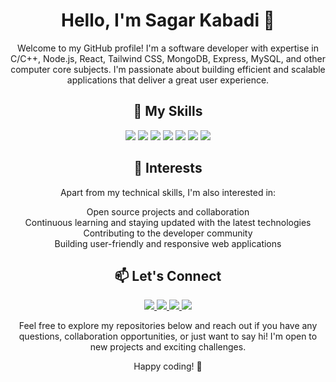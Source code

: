 

<h1 align="center">Hello, I'm Sagar Kabadi 👋</h1>

<p align="center">Welcome to my GitHub profile! I'm a software developer with expertise in C/C++, Node.js, React, Tailwind CSS, MongoDB, Express, MySQL, and other computer core subjects. I'm passionate about building efficient and scalable applications that deliver a great user experience.</p>

<h2 align="center">🔭 My Skills</h2>

<p align="center">
  <img src="https://img.shields.io/badge/C%2FC++-00599C?style=flat-square&logo=c%2B%2B&logoColor=white">
  <img src="https://img.shields.io/badge/Node.js-339933?style=flat-square&logo=node.js&logoColor=white">
  <img src="https://img.shields.io/badge/React-61DAFB?style=flat-square&logo=react&logoColor=white">
  <img src="https://img.shields.io/badge/Tailwind%20CSS-38B2AC?style=flat-square&logo=tailwind-css&logoColor=white">
  <img src="https://img.shields.io/badge/MongoDB-47A248?style=flat-square&logo=mongodb&logoColor=white">
  <img src="https://img.shields.io/badge/Express.js-000000?style=flat-square&logo=express&logoColor=white">
  <img src="https://img.shields.io/badge/MySQL-4479A1?style=flat-square&logo=mysql&logoColor=white">
</p>

<h2 align="center">🌱 Interests</h2>

<p align="center">Apart from my technical skills, I'm also interested in:</p>

<p align="center">
  Open source projects and collaboration<br>
  Continuous learning and staying updated with the latest technologies<br>
  Contributing to the developer community<br>
  Building user-friendly and responsive web applications
</p>

<h2 align="center">📫 Let's Connect</h2>

<p align="center">
  <a href="https://github.com/sgrkabadi96">
    <img src="https://img.shields.io/badge/-GitHub-181717?style=for-the-badge&logo=github&logoColor=white">
  </a>
  <a href="https://www.linkedin.com/in/sagar-kabadi-7351831b0/">
    <img src="https://img.shields.io/badge/-LinkedIn-0077B5?style=for-the-badge&logo=linkedin&logoColor=white">
  </a>
 <a href="https://drive.google.com/file/d/1YEEDwKVmuhARxA3Az1rTzrSVRXanh6go/view?usp=drive_link">
  <img src="https://img.shields.io/badge/-Resume-1f425f.svg?style=for-the-badge">
</a>
  <a href="sgrkabadi96@gmail.com">
    <img src="https://img.shields.io/badge/-Email-D14836?style=for-the-badge&logo=gmail&logoColor=white">
  </a>
</p>

<p align="center">Feel free to explore my repositories below and reach out if you have any questions, collaboration opportunities, or just want to say hi! I'm open to new projects and exciting challenges.</p>

<p align="center">Happy coding! 🚀</p>
